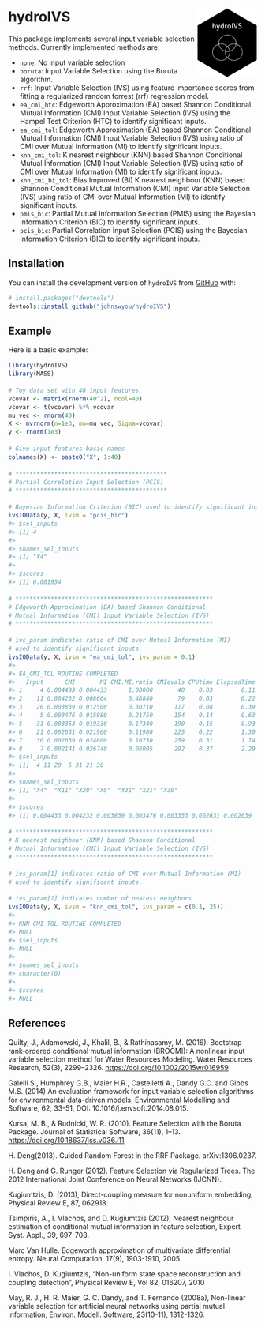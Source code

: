 
<!-- README.md is generated from README.Rmd. Please edit that file -->

# hydroIVS <img src="man/figures/logo.png" align="right" height="139" />

<!-- badges: start -->
<!-- badges: end -->

This package implements several input variable selection methods.
Currently implemented methods are:

- `none`: No input variable selection
- `boruta`: Input Variable Selection using the Boruta algorithm.
- `rrf`: Input Variable Selection (IVS) using feature importance scores
  from fitting a regularized random forrest (rrf) regression model.
- `ea_cmi_htc`: Edgeworth Approximation (EA) based Shannon Conditional
  Mutual Information (CMI) Input Variable Selection (IVS) using the
  Hampel Test Criterion (HTC) to identify significant inputs.
- `ea_cmi_tol`: Edgeworth Approximation (EA) based Shannon Conditional
  Mutual Information (CMI) Input Variable Selection (IVS) using ratio of
  CMI over Mutual Information (MI) to identify significant inputs.
- `knn_cmi_tol`: K nearest neighbour (KNN) based Shannon Conditional
  Mutual Information (CMI) Input Variable Selection (IVS) using ratio of
  CMI over Mutual Information (MI) to identify significant inputs.
- `knn_cmi_bi_tol`: Bias Improved (BI) K nearest neighbour (KNN) based
  Shannon Conditional Mutual Information (CMI) Input Variable Selection
  (IVS) using ratio of CMI over Mutual Information (MI) to identify
  significant inputs.
- `pmis_bic`: Partial Mutual Information Selection (PMIS) using the
  Bayesian Information Criterion (BIC) to identify significant inputs.
- `pcis_bic`: Partial Correlation Input Selection (PCIS) using the
  Bayesian Information Criterion (BIC) to identify significant inputs.

## Installation

You can install the development version of `hydroIVS` from
[GitHub](https://github.com/) with:

``` r
# install.packages("devtools")
devtools::install_github("johnswyou/hydroIVS")
```

## Example

Here is a basic example:

``` r
library(hydroIVS)
library(MASS)

# Toy data set with 40 input features
vcovar <- matrix(rnorm(40^2), ncol=40)
vcovar <- t(vcovar) %*% vcovar
mu_vec <- rnorm(40)
X <- mvrnorm(n=1e3, mu=mu_vec, Sigma=vcovar)
y <- rnorm(1e3)

# Give input features basic names
colnames(X) <- paste0("X", 1:40)

# *******************************************
# Partial Correlation Input Selection (PCIS)
# *******************************************

# Bayesian Information Criterion (BIC) used to identify significant inputs.
ivsIOData(y, X, ivsm = "pcis_bic")
#> $sel_inputs
#> [1] 4
#> 
#> $names_sel_inputs
#> [1] "X4"
#> 
#> $scores
#> [1] 0.001954

# ********************************************************
# Edgeworth Approximation (EA) based Shannon Conditional 
# Mutual Information (CMI) Input Variable Selection (IVS) 
# ********************************************************

# ivs_param indicates ratio of CMI over Mutual Information (MI) 
# used to identify significant inputs.
ivsIOData(y, X, ivsm = "ea_cmi_tol", ivs_param = 0.1)
#> 
#> EA_CMI_TOL ROUTINE COMPLETED
#>   Input      CMI       MI CMI.MI.ratio CMIevals CPUtime ElapsedTime
#> 1     4 0.004433 0.004433      1.00000       40    0.03        0.11
#> 2    11 0.004232 0.008664      0.48840       79    0.03        0.22
#> 3    20 0.003839 0.012500      0.30710      117    0.08        0.39
#> 4     5 0.003476 0.015980      0.21750      154    0.14        0.63
#> 5    31 0.003353 0.019330      0.17340      190    0.15        0.93
#> 6    21 0.002631 0.021960      0.11980      225    0.22        1.30
#> 7    30 0.002639 0.024600      0.10730      259    0.31        1.74
#> 8     7 0.002141 0.026740      0.08005      292    0.37        2.29
#> $sel_inputs
#> [1]  4 11 20  5 31 21 30
#> 
#> $names_sel_inputs
#> [1] "X4"  "X11" "X20" "X5"  "X31" "X21" "X30"
#> 
#> $scores
#> [1] 0.004433 0.004232 0.003839 0.003476 0.003353 0.002631 0.002639

# ********************************************************
# K nearest neighbour (KNN) based Shannon Conditional 
# Mutual Information (CMI) Input Variable Selection (IVS) 
# ********************************************************

# ivs_param[1] indicates ratio of CMI over Mutual Information (MI) 
# used to identify significant inputs.

# ivs_param[2] indicates number of nearest neighbors
ivsIOData(y, X, ivsm = "knn_cmi_tol", ivs_param = c(0.1, 25))
#> 
#> KNN_CMI_TOL ROUTINE COMPLETED
#> NULL
#> $sel_inputs
#> NULL
#> 
#> $names_sel_inputs
#> character(0)
#> 
#> $scores
#> NULL
```

## References

Quilty, J., Adamowski, J., Khalil, B., & Rathinasamy, M. (2016).
Bootstrap rank‐ordered conditional mutual information (BROCMI): A
nonlinear input variable selection method for Water Resources Modeling.
Water Resources Research, 52(3), 2299–2326.
<https://doi.org/10.1002/2015wr016959>

Galelli S., Humphrey G.B., Maier H.R., Castelletti A., Dandy G.C. and
Gibbs M.S. (2014) An evaluation framework for input variable selection
algorithms for environmental data-driven models, Environmental Modelling
and Software, 62, 33-51, DOI: 10.1016/j.envsoft.2014.08.015.

Kursa, M. B., & Rudnicki, W. R. (2010). Feature Selection with the
Boruta Package. Journal of Statistical Software, 36(11), 1–13.
<https://doi.org/10.18637/jss.v036.i11>

H. Deng(2013). Guided Random Forest in the RRF Package. arXiv:1306.0237.

H. Deng and G. Runger (2012). Feature Selection via Regularized Trees.
The 2012 International Joint Conference on Neural Networks (IJCNN).

Kugiumtzis, D. (2013), Direct-coupling measure for nonuniform embedding,
Physical Review E, 87, 062918.

Tsimpiris, A., I. Vlachos, and D. Kugiumtzis (2012), Nearest neighbour
estimation of conditional mutual information in feature selection,
Expert Syst. Appl., 39, 697-708.

Marc Van Hulle. Edgeworth approximation of multivariate differential
entropy. Neural Computation, 17(9), 1903-1910, 2005.

I. Vlachos, D. Kugiumtzis, “Non-uniform state space reconstruction and
coupling detection”, Physical Review E, Vol 82, 016207, 2010

May, R. J., H. R. Maier, G. C. Dandy, and T. Fernando (2008a),
Non-linear variable selection for artificial neural networks using
partial mutual information, Environ. Modell. Software, 23(10-11),
1312-1326.
